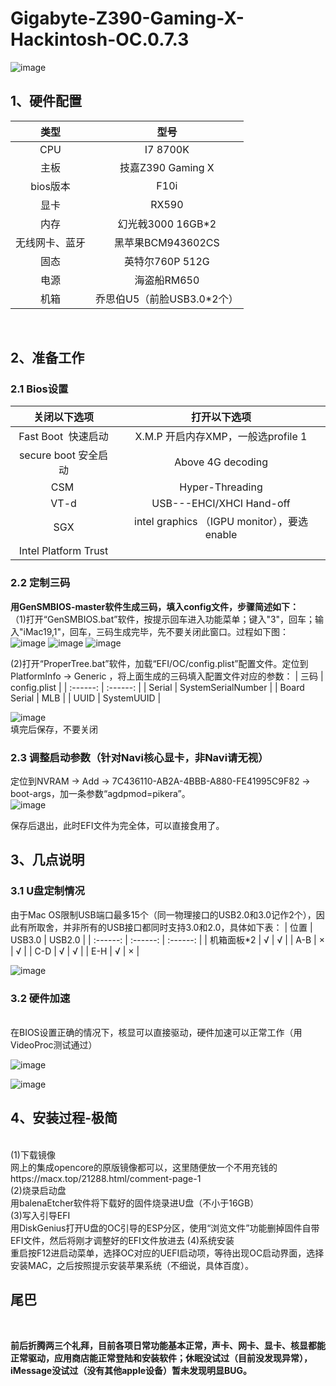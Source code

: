 # Gigabyte-Z390-Gaming-X-Hackintosh-OC.0.7.3
![image](https://github.com/nice52/Gigabyte-Z390-Gaming-X-Hackintosh-OC.0.7.3/blob/master/screenshot/%E7%B3%BB%E7%BB%9F%E4%BF%A1%E6%81%AF.png)
## **1、硬件配置**
| 类型 | 型号 | 
| :------: | :------: |
| CPU | I7 8700K  | 
| 主板 | 技嘉Z390 Gaming X | 
| bios版本 | F10i | 
| 显卡 | RX590 | 
| 内存 | 幻光戟3000 16GB*2 | 
| 无线网卡、蓝牙 | 黑苹果BCM943602CS | 
| 固态 | 英特尔760P 512G | 
| 电源 | 海盗船RM650 | 
| 机箱 | 乔思伯U5（前脸USB3.0*2个） | 
<br>


## **2、准备工作**
### 2.1  Bios设置
| **关闭以下选项** | **打开以下选项** | 
| :------: | :------: |
| Fast Boot  快速启动 | X.M.P 开启内存XMP，一般选profile 1 |
| secure boot 安全启动 | Above 4G decoding |
| CSM  | Hyper-Threading |
| VT-d | USB---EHCI/XHCI Hand-off |
| SGX | intel graphics （IGPU monitor），要选enable |
| Intel Platform Trust |    |


### 2.2  定制三码
  **用GenSMBIOS-master软件生成三码，填入config文件，步骤简述如下：<br>**
（1)打开“GenSMBIOS.bat”软件，按提示回车进入功能菜单；键入"3"，回车；输入"iMac19,1"，回车，三码生成完毕，先不要关闭此窗口。过程如下图：<br>
![image](https://github.com/nice52/Gigabyte-Z390-Gaming-X-Hackintosh-OC.0.7.3/blob/master/screenshot/%E4%B8%89%E7%A0%81%E6%9B%BF%E6%8D%A2/%E5%9B%BE%E7%89%871.png)
![image](https://github.com/nice52/Gigabyte-Z390-Gaming-X-Hackintosh-OC.0.7.3/blob/master/screenshot/%E4%B8%89%E7%A0%81%E6%9B%BF%E6%8D%A2/%E5%9B%BE%E7%89%872.png)
![image](https://github.com/nice52/Gigabyte-Z390-Gaming-X-Hackintosh-OC.0.7.3/blob/master/screenshot/%E4%B8%89%E7%A0%81%E6%9B%BF%E6%8D%A2/%E5%9B%BE%E7%89%873.png)

(2)打开“ProperTree.bat”软件，加载“EFI/OC/config.plist”配置文件。定位到PlatformInfo → Generic ，将上面生成的三码填入配置文件对应的参数：
| 三码 | config.plist | 
| :------: | :------: |
| Serial | SystemSerialNumber  | 
| Board Serial | MLB | 
| UUID | SystemUUID | 

![image](https://github.com/nice52/Gigabyte-Z390-Gaming-X-Hackintosh-OC.0.7.3/blob/master/screenshot/%E4%B8%89%E7%A0%81%E6%9B%BF%E6%8D%A2/%E5%9B%BE%E7%89%875.png)<br>
填完后保存，不要关闭<br>
### 2.3  调整启动参数（针对Navi核心显卡，非Navi请无视）
定位到NVRAM  →  Add   →   7C436110-AB2A-4BBB-A880-FE41995C9F82   →   boot-args，加一条参数“agdpmod=pikera”。<br>
![image](https://github.com/nice52/Gigabyte-Z390-Gaming-X-Hackintosh-OC.0.7.3/blob/master/screenshot/%E4%B8%89%E7%A0%81%E6%9B%BF%E6%8D%A2/%E5%9B%BE%E7%89%874.png)

保存后退出，此时EFI文件为完全体，可以直接食用了。<br>
## **3、几点说明**
### 3.1    U盘定制情况
由于Mac OS限制USB端口最多15个（同一物理接口的USB2.0和3.0记作2个），因此有所取舍，并非所有的USB接口都同时支持3.0和2.0，具体如下表：
| 位置 | USB3.0 | USB2.0 |
| :------: | :------: | :------: |
| 机箱面板*2 | √ | √  |
| A-B | × | √  |
| C-D | √ | √  |
| E-H | √ | ×  |
<br>

![image](https://github.com/nice52/Gigabyte-Z390-Gaming-X-Hackintosh-OC.0.7.3/blob/master/screenshot/USB%E5%AE%9A%E5%88%B6.jpg)
<br>

### 3.2    硬件加速
<br>
在BIOS设置正确的情况下，核显可以直接驱动，硬件加速可以正常工作（用VideoProc测试通过）<br>

![image](https://github.com/nice52/Gigabyte-Z390-Gaming-X-Hackintosh-OC.0.7.3/blob/master/screenshot/%E7%A1%AC%E4%BB%B6%E5%8A%A0%E9%80%9F.png)

![image](https://github.com/nice52/Gigabyte-Z390-Gaming-X-Hackintosh-OC.0.7.3/blob/master/screenshot/%E6%98%BE%E5%8D%A1%E4%BF%A1%E6%81%AF.png)


## **4、安装过程-极简**
<br>
(1)下载镜像<br>
网上的集成opencore的原版镜像都可以，这里随便放一个不用充钱的https://macx.top/21288.html/comment-page-1<br>
(2)烧录启动盘<br>
用balenaEtcher软件将下载好的固件烧录进U盘（不小于16GB）<br>
(3)写入引导EFI<br>
用DiskGenius打开U盘的OC引导的ESP分区，使用“浏览文件”功能删掉固件自带EFI文件，然后将刚才调整好的EFI文件放进去
(4)系统安装<br>
重启按F12进启动菜单，选择OC对应的UEFI启动项，等待出现OC启动界面，选择安装MAC，之后按照提示安装苹果系统（不细说，具体百度）。
<br>

## **尾巴**
<br>

**前后折腾两三个礼拜，目前各项日常功能基本正常，声卡、网卡、显卡、核显都能正常驱动，应用商店能正常登陆和安装软件；休眠没试过（目前没发现异常），iMessage没试过（没有其他apple设备）暂未发现明显BUG。**
